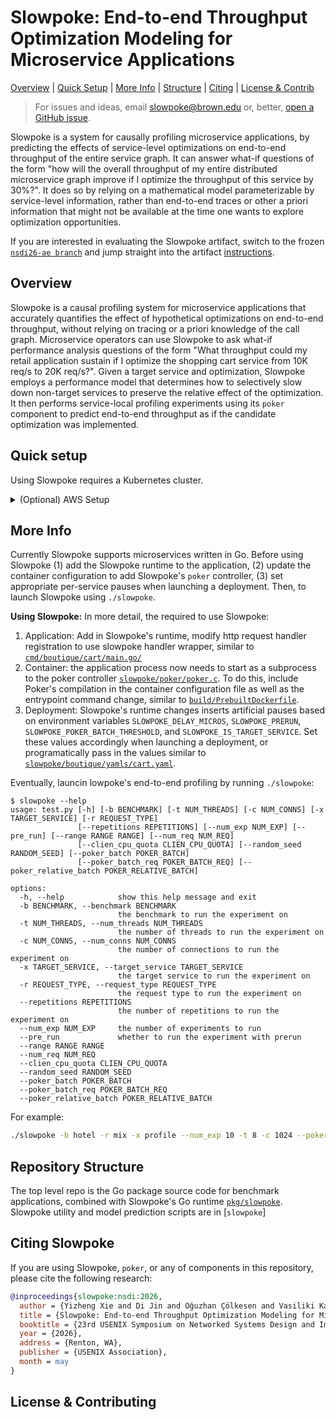 # Slowpoke: End-to-end Throughput Optimization Modeling for Microservice Applications
[Overview](#overview) | [Quick Setup](#quick-setup) | [More Info](#more-information) | [Structure](#repository-structure) | [Citing](#citing-slowpoke) | [License & Contrib](#license-and-contributing)

> For issues and ideas, email [slowpoke@brown.edu](mailto:slowpoke@brown.edu) or, better, [open a GitHub issue](https://github.com/atlas-brown/slowpok/issues/new/choose).
>

Slowpoke is a system for causally profiling microservice applications, by predicting the effects of service-level optimizations on end-to-end throughput of the entire service graph.
It can answer what-if questions of the form "how will the overall throughput of my entire distributed microservice graph improve if I optimize the throughput of this service by 30%?".
It does so by relying on a mathematical model parameterizable by service-level information, rather than end-to-end traces or other a priori information that might not be available at the time one wants to explore optimization opportunities.

If you are interested in evaluating the Slowpoke artifact, switch to the frozen [`nsdi26-ae branch`](https://github.com/atlas-brown/slowpoke/tree/nsdi26-ae) and jump straight into the artifact [instructions](https://github.com/atlas-brown/slowpoke/tree/nsdi26-ae).

## Overview

Slowpoke is a causal profiling system for microservice applications that accurately quantifies the effect of hypothetical optimizations on end-to-end throughput, without relying on tracing or a priori knowledge of the call graph.
Microservice operators can use Slowpoke to ask what-if performance analysis questions of the form "What throughput could my retail application sustain if I optimize the shopping cart service from 10K req/s to 20K req/s?". 
Given a target service and optimization, Slowpoke employs a performance model that determines how to selectively slow down non-target services to preserve the relative effect of the optimization.
It then performs service-local profiling experiments using its `poker` component to predict end-to-end throughput as if the candidate optimization was implemented.

## Quick setup
Using Slowpoke requires a Kubernetes cluster.

<details><summary>(Optional) AWS Setup</summary>
AWS Cluster setup for different account and environment can be quite different. The following setup procedure is just for reference. We do not claim our infrastructure for AWS EC2 setup to be production-ready or reusable as is.

1. Create AWS access token from AWS account.
2. Install `aws-cli` command line tool and set the access token appropriately with aws configure. Also set region explicitly.
3. Modify the `IMAGE_ID` global variable in `scripts/setup/ec2_cluster.py` to be the Ubuntu image in the region you selected (For example, it is `ami-0d1b5a8c13042c939` for us-east-2)
4. Create an empty directory for storing cluster information (For example `~/mycluster`)
5. Run cluster setup with `python3 ./scripts/setup/setup_ec2_cluster.py -d ~/mycluster/ -n 12`. Replace 12 with desired worker count.
6. After the script finishes, run `./scripts/setup/initialize-aws.sh ~/mycluster` to setup kubernetes on each node
7. Connect to the control node by running `ssh -i ~/test_cluster/slowpoke-expr.pem ubuntu@$(head -n 1 ~/mycluster/ec2_ips)`
8. (Optional) If you wish to stop the cluster, but not delete them, run `python3 ./scripts/setup/stop_ec2_cluster.py -d ~/mycluster`
9. (Optional) Similarly, to restart `python3 ./scripts/setup/start_ec2_cluster.py -d ~/mycluster`
10. Finally, if you wish to delete the cluster, run `python3 ./scripts/setup/teardown_ec2_cluster.py -d ~/mycluster`
</details>

## More Info

Currently Slowpoke supports microservices written in Go. Before using Slowpoke (1) add the Slowpoke runtime to the application, (2) update the container configuration to add Slowpoke's `poker` controller, (3) set appropriate per-service pauses when launching a deployment. Then, to launch Slowpoke using `./slowpoke`.

**Using Slowpoke:** In more detail, the required to use Slowpoke:
1. Application: Add in Slowpoke's runtime, modify http request handler registration to use slowpoke handler wrapper, similar to [`cmd/boutique/cart/main.go/`](cmd/boutique/cart/main.go/)
2. Container: the application process now needs to start as a subprocess to the poker controller [`slowpoke/poker/poker.c`](slowpoke/poker/poker.c). To do this, include Poker's compilation in the container configuration file as well as the entrypoint command change, similar to [`build/PrebuiltDockerfile`](build/PrebuiltDockerfile). 
3. Deployment: Slowpoke's runtime changes inserts artificial pauses based on environment variables `SLOWPOKE_DELAY_MICROS`, `SLOWPOKE_PRERUN`, `SLOWPOKE_POKER_BATCH_THRESHOLD`, and `SLOWPOKE_IS_TARGET_SERVICE`. Set these values accordingly when launching a deployment, or programatically pass in the values similar to [`slowpoke/boutique/yamls/cart.yaml`](slowpoke/boutique/yamls/cart.yaml).

Eventually, launcin lowpoke's end-to-end profiling by running `./slowpoke`: 

```console
$ slowpoke --help
usage: test.py [-h] [-b BENCHMARK] [-t NUM_THREADS] [-c NUM_CONNS] [-x TARGET_SERVICE] [-r REQUEST_TYPE]
               [--repetitions REPETITIONS] [--num_exp NUM_EXP] [--pre_run] [--range RANGE RANGE] [--num_req NUM_REQ]
               [--clien_cpu_quota CLIEN_CPU_QUOTA] [--random_seed RANDOM_SEED] [--poker_batch POKER_BATCH]
               [--poker_batch_req POKER_BATCH_REQ] [--poker_relative_batch POKER_RELATIVE_BATCH]

options:
  -h, --help            show this help message and exit
  -b BENCHMARK, --benchmark BENCHMARK
                        the benchmark to run the experiment on
  -t NUM_THREADS, --num_threads NUM_THREADS
                        the number of threads to run the experiment on
  -c NUM_CONNS, --num_conns NUM_CONNS
                        the number of connections to run the experiment on
  -x TARGET_SERVICE, --target_service TARGET_SERVICE
                        the target service to run the experiment on
  -r REQUEST_TYPE, --request_type REQUEST_TYPE
                        the request type to run the experiment on
  --repetitions REPETITIONS
                        the number of repetitions to run the experiment on
  --num_exp NUM_EXP     the number of experiments to run
  --pre_run             whether to run the experiment with prerun
  --range RANGE RANGE
  --num_req NUM_REQ
  --clien_cpu_quota CLIEN_CPU_QUOTA
  --random_seed RANDOM_SEED
  --poker_batch POKER_BATCH
  --poker_batch_req POKER_BATCH_REQ
  --poker_relative_batch POKER_RELATIVE_BATCH
```

For example:

```sh
./slowpoke -b hotel -r mix -x profile --num_exp 10 -t 8 -c 1024 --poker_batch_req 100 --repetition 3 --num_req 50000
```

## Repository Structure

The top level repo is the Go package source code for benchmark applications, combined with Slowpoke's Go runtime [`pkg/slowpoke`](pkg/slowpoke).
Slowpoke utility and model prediction scripts are in [`slowpoke`]

## Citing Slowpoke

If you are using Slowpoke, `poker`, or any of components in this repository, please cite the following research:

```bibtex
@inproceedings{slowpoke:nsdi:2026,
  author = {Yizheng Xie and Di Jin and Oğuzhan Çölkesen and Vasiliki Kalavri and John Liagouris and Nikos Vasilakis},
  title = {Slowpoke: End-to-end Throughput Optimization Modeling for Microservice Applications},
  booktitle = {23rd USENIX Symposium on Networked Systems Design and Implementation (NSDI 26)},
  year = {2026},
  address = {Renton, WA},
  publisher = {USENIX Association},
  month = may
}
```

## License & Contributing



